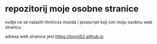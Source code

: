 # repozitorij moje osobne stranice 

ovdje ce se nalaziti html/css mozda i javascript koji cini moju osobnu web stranicu 

adresa web stranice jest  https://lovro52.github.io